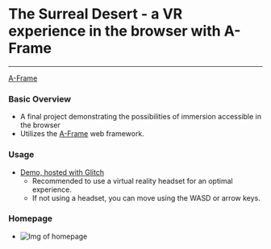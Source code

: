 # The Surreal Desert - a VR experience in the browser with A-Frame
---

[A-Frame](https://aframe.io/)

### **Basic Overview**
  - A final project demonstrating the possibilities of immersion accessible in the browser
  - Utilizes the [A-Frame](https://aframe.io/) web framework.

### **Usage**
  - [Demo, hosted with Glitch](https://vr-surreal-desert.glitch.me/)
    - Recommended to use a virtual reality headset for an optimal experience.
    - If not using a headset, you can move using the WASD or arrow keys.
   
### **Homepage**
  - ![Img of homepage](https://i.imgur.com/N1tzMZV.png)
